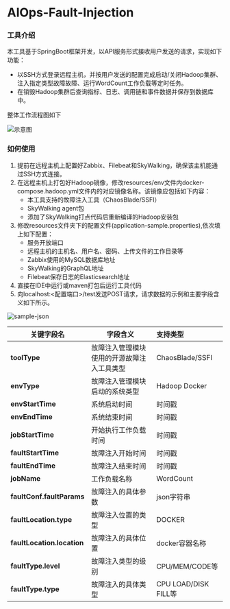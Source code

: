 # AIOps-Fault-Injection



### 工具介绍

本工具基于SpringBoot框架开发，以API服务形式接收用户发送的请求，实现如下功能：

- 以SSH方式登录远程主机，并按用户发送的配置完成启动/关闭Hadoop集群、注入指定类型故障故障、运行WordCount工作负载等定时任务。
- 在销毁Hadoop集群后查询指标、日志、调用链和事件数据并保存到数据库中。

整体工作流程图如下

![示意图](C:\Users\18305\Desktop\答辩\其他图\示意图.png)





### 如何使用

1. 提前在远程主机上配置好Zabbix、Filebeat和SkyWalking，确保该主机能通过SSH方式连接。
2. 在远程主机上打包好Hadoop镜像，修改resources/env文件内docker-compose.hadoop.yml文件内的对应镜像名称。该镜像应包括如下内容：
   - 本工具支持的故障注入工具（ChaosBlade/SSFI）
   - SkyWalking agent包
   - 添加了SkyWalking打点代码后重新编译的Hadoop安装包
3. 修改resources文件夹下的配置文件(application-sample.properties),依次填上如下配置：
   - 服务开放端口
   - 远程主机的主机名、用户名、密码、上传文件的工作目录等
   - Zabbix使用的MySQL数据库地址
   - SkyWalking的GraphQL地址
   - Filebeat保存日志的Elasticsearch地址
4. 直接在IDE中运行或maven打包后运行工具代码
5. 向localhost:<配置端口>/test发送POST请求，请求数据的示例和主要字段含义如下所示。

![sample-json](C:\Users\18305\Desktop\sample-json.png)

| **关键字段名**             | **字段含义**                               | 支持类型             |
| -------------------------- | ------------------------------------------ | :------------------- |
| **toolType**               | 故障注入管理模块使用的开源故障注入工具类型 | ChaosBlade/SSFI      |
| **envType**                | 故障注入管理模块启动的系统类型             | Hadoop Docker        |
| **envStartTime**           | 系统启动时间                               | 时间戳               |
| **envEndTime**             | 系统结束时间                               | 时间戳               |
| **jobStartTime**           | 开始执行工作负载时间                       | 时间戳               |
| **faultStartTime**         | 故障注入开始时间                           | 时间戳               |
| **faultEndTime**           | 故障注入结束时间                           | 时间戳               |
| **jobName**                | 工作负载名称                               | WordCount            |
| **faultConf.faultParams**  | 故障注入的具体参数                         | json字符串           |
| **faultLocation.type**     | 故障注入位置的类型                         | DOCKER               |
| **faultLocation.location** | 故障注入的具体位置                         | docker容器名称       |
| **faultType.level**        | 故障注入类型的级别                         | CPU/MEM/CODE等       |
| **faultType.type**         | 故障注入的具体类型                         | CPU LOAD/DISK FILL等 |